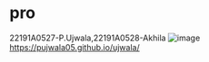 # pro
22191A0527-P.Ujwala,22191A0528-Akhila
![image](https://github.com/PUjwala05/ujwala/assets/129146400/9a27d0b3-c69a-4b3c-8b19-db6c88b1fdb8)
https://pujwala05.github.io/ujwala/
